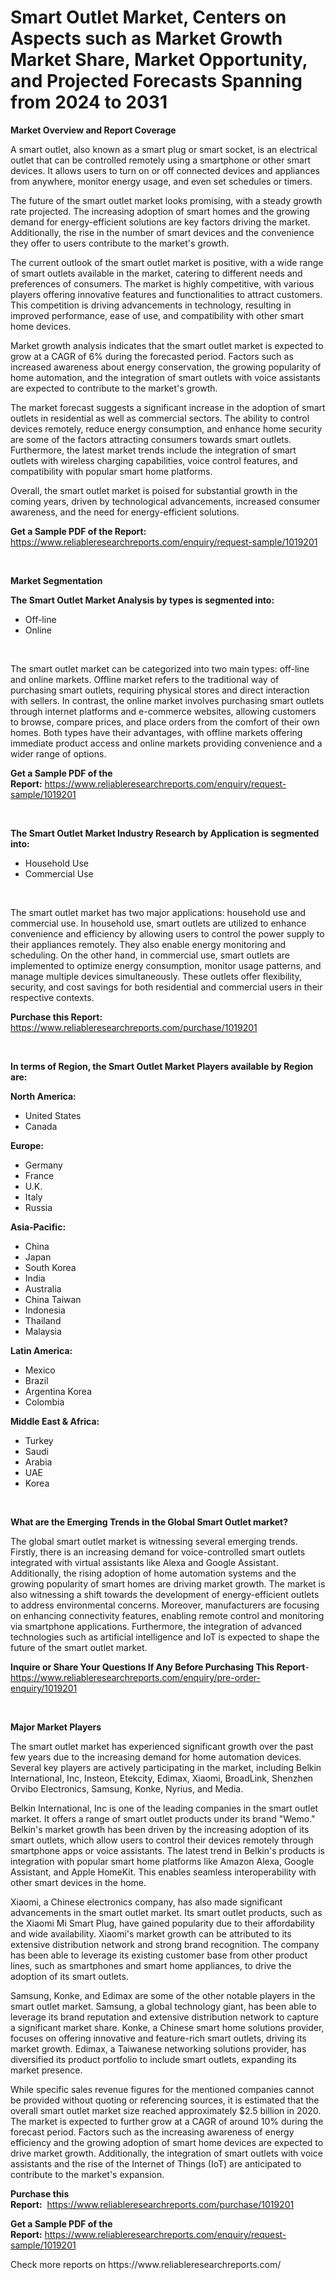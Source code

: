 <p><h1>Smart Outlet Market, Centers on Aspects such as Market Growth Market Share, Market Opportunity, and Projected Forecasts Spanning from 2024 to 2031</h1></p><p><strong>Market Overview and Report Coverage</strong></p>
<p><p>A smart outlet, also known as a smart plug or smart socket, is an electrical outlet that can be controlled remotely using a smartphone or other smart devices. It allows users to turn on or off connected devices and appliances from anywhere, monitor energy usage, and even set schedules or timers.</p><p>The future of the smart outlet market looks promising, with a steady growth rate projected. The increasing adoption of smart homes and the growing demand for energy-efficient solutions are key factors driving the market. Additionally, the rise in the number of smart devices and the convenience they offer to users contribute to the market's growth.</p><p>The current outlook of the smart outlet market is positive, with a wide range of smart outlets available in the market, catering to different needs and preferences of consumers. The market is highly competitive, with various players offering innovative features and functionalities to attract customers. This competition is driving advancements in technology, resulting in improved performance, ease of use, and compatibility with other smart home devices.</p><p>Market growth analysis indicates that the smart outlet market is expected to grow at a CAGR of 6% during the forecasted period. Factors such as increased awareness about energy conservation, the growing popularity of home automation, and the integration of smart outlets with voice assistants are expected to contribute to the market's growth.</p><p>The market forecast suggests a significant increase in the adoption of smart outlets in residential as well as commercial sectors. The ability to control devices remotely, reduce energy consumption, and enhance home security are some of the factors attracting consumers towards smart outlets. Furthermore, the latest market trends include the integration of smart outlets with wireless charging capabilities, voice control features, and compatibility with popular smart home platforms.</p><p>Overall, the smart outlet market is poised for substantial growth in the coming years, driven by technological advancements, increased consumer awareness, and the need for energy-efficient solutions.</p></p>
<p><strong>Get a Sample PDF of the Report:</strong> <a href="https://www.reliableresearchreports.com/enquiry/request-sample/1019201">https://www.reliableresearchreports.com/enquiry/request-sample/1019201</a></p>
<p>&nbsp;</p>
<p><strong>Market Segmentation</strong></p>
<p><strong>The Smart Outlet Market Analysis by types is segmented into:</strong></p>
<p><ul><li>Off-line</li><li>Online</li></ul></p>
<p>&nbsp;</p>
<p><p>The smart outlet market can be categorized into two main types: off-line and online markets. Offline market refers to the traditional way of purchasing smart outlets, requiring physical stores and direct interaction with sellers. In contrast, the online market involves purchasing smart outlets through internet platforms and e-commerce websites, allowing customers to browse, compare prices, and place orders from the comfort of their own homes. Both types have their advantages, with offline markets offering immediate product access and online markets providing convenience and a wider range of options.</p></p>
<p><strong>Get a Sample PDF of the Report:</strong>&nbsp;<a href="https://www.reliableresearchreports.com/enquiry/request-sample/1019201">https://www.reliableresearchreports.com/enquiry/request-sample/1019201</a></p>
<p>&nbsp;</p>
<p><strong>The Smart Outlet Market Industry Research by Application is segmented into:</strong></p>
<p><ul><li>Household Use</li><li>Commercial Use</li></ul></p>
<p>&nbsp;</p>
<p><p>The smart outlet market has two major applications: household use and commercial use. In household use, smart outlets are utilized to enhance convenience and efficiency by allowing users to control the power supply to their appliances remotely. They also enable energy monitoring and scheduling. On the other hand, in commercial use, smart outlets are implemented to optimize energy consumption, monitor usage patterns, and manage multiple devices simultaneously. These outlets offer flexibility, security, and cost savings for both residential and commercial users in their respective contexts.</p></p>
<p><strong>Purchase this Report:</strong>&nbsp; <a href="https://www.reliableresearchreports.com/purchase/1019201">https://www.reliableresearchreports.com/purchase/1019201</a></p>
<p>&nbsp;</p>
<p><strong>In terms of Region, the Smart Outlet Market Players available by Region are:</strong></p>
<p>
    <p> <strong> North America: </strong>
        <ul>
            <li>United States</li>
            <li>Canada</li>
        </ul>
        </p> 
    <p> <strong> Europe: </strong>
        <ul>
            <li>Germany</li>
            <li>France</li>
            <li>U.K.</li>
            <li>Italy</li>
            <li>Russia</li>
        </ul>
        </p> 
    <p> <strong> Asia-Pacific: </strong>
        <ul>
            <li>China</li>
            <li>Japan</li>
            <li>South Korea</li>
            <li>India</li>
            <li>Australia</li>
            <li>China Taiwan</li>
            <li>Indonesia</li>
            <li>Thailand</li>
            <li>Malaysia</li>
        </ul>
        </p> 
    <p> <strong> Latin America: </strong>
        <ul>
            <li>Mexico</li>
            <li>Brazil</li>
            <li>Argentina Korea</li>
            <li>Colombia</li>
        </ul>
        </p> 
    <p> <strong> Middle East & Africa: </strong>
        <ul>
            <li>Turkey</li>
            <li>Saudi</li>
            <li>Arabia</li>
            <li>UAE</li>
            <li>Korea</li>
        </ul>
    </p>
    </p>
<p>&nbsp;</p>
<p><strong>What are the Emerging Trends in the Global Smart Outlet market?</strong></p>
<p><p>The global smart outlet market is witnessing several emerging trends. Firstly, there is an increasing demand for voice-controlled smart outlets integrated with virtual assistants like Alexa and Google Assistant. Additionally, the rising adoption of home automation systems and the growing popularity of smart homes are driving market growth. The market is also witnessing a shift towards the development of energy-efficient outlets to address environmental concerns. Moreover, manufacturers are focusing on enhancing connectivity features, enabling remote control and monitoring via smartphone applications. Furthermore, the integration of advanced technologies such as artificial intelligence and IoT is expected to shape the future of the smart outlet market.</p></p>
<p><strong>Inquire or Share Your Questions If Any Before Purchasing This Report</strong>- <a href="https://www.reliableresearchreports.com/enquiry/pre-order-enquiry/1019201">https://www.reliableresearchreports.com/enquiry/pre-order-enquiry/1019201</a></p>
<p>&nbsp;</p>
<p><strong>Major Market Players</strong></p>
<p><p>The smart outlet market has experienced significant growth over the past few years due to the increasing demand for home automation devices. Several key players are actively participating in the market, including Belkin International, Inc, Insteon, Etekcity, Edimax, Xiaomi, BroadLink, Shenzhen Orvibo Electronics, Samsung, Konke, Nyrius, and Media.</p><p>Belkin International, Inc is one of the leading companies in the smart outlet market. It offers a range of smart outlet products under its brand "Wemo." Belkin's market growth has been driven by the increasing adoption of its smart outlets, which allow users to control their devices remotely through smartphone apps or voice assistants. The latest trend in Belkin's products is integration with popular smart home platforms like Amazon Alexa, Google Assistant, and Apple HomeKit. This enables seamless interoperability with other smart devices in the home.</p><p>Xiaomi, a Chinese electronics company, has also made significant advancements in the smart outlet market. Its smart outlet products, such as the Xiaomi Mi Smart Plug, have gained popularity due to their affordability and wide availability. Xiaomi's market growth can be attributed to its extensive distribution network and strong brand recognition. The company has been able to leverage its existing customer base from other product lines, such as smartphones and smart home appliances, to drive the adoption of its smart outlets.</p><p>Samsung, Konke, and Edimax are some of the other notable players in the smart outlet market. Samsung, a global technology giant, has been able to leverage its brand reputation and extensive distribution network to capture a significant market share. Konke, a Chinese smart home solutions provider, focuses on offering innovative and feature-rich smart outlets, driving its market growth. Edimax, a Taiwanese networking solutions provider, has diversified its product portfolio to include smart outlets, expanding its market presence.</p><p>While specific sales revenue figures for the mentioned companies cannot be provided without quoting or referencing sources, it is estimated that the overall smart outlet market size reached approximately $2.5 billion in 2020. The market is expected to further grow at a CAGR of around 10% during the forecast period. Factors such as the increasing awareness of energy efficiency and the growing adoption of smart home devices are expected to drive market growth. Additionally, the integration of smart outlets with voice assistants and the rise of the Internet of Things (IoT) are anticipated to contribute to the market's expansion.</p></p>
<p><strong>Purchase this Report:</strong>&nbsp;&nbsp;<a href="https://www.reliableresearchreports.com/purchase/1019201">https://www.reliableresearchreports.com/purchase/1019201</a></p>
<p></p>
<p><strong>Get a Sample PDF of the Report:</strong>&nbsp;<a href="https://www.reliableresearchreports.com/enquiry/request-sample/1019201">https://www.reliableresearchreports.com/enquiry/request-sample/1019201</a></p>
<p>Check more reports on https://www.reliableresearchreports.com/</p>